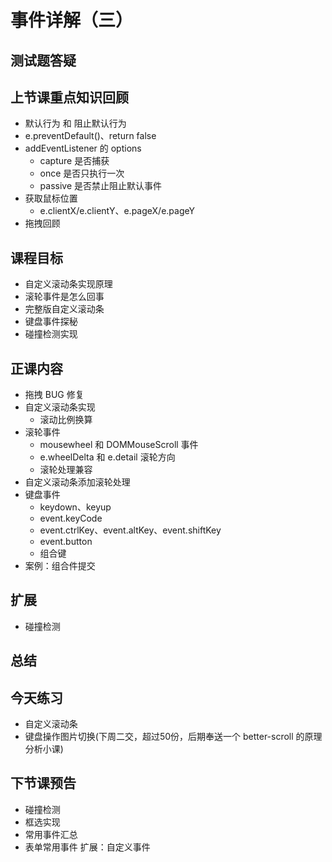 # 事件详解（三）

## 测试题答疑

## 上节课重点知识回顾
- 默认行为 和 阻止默认行为
- e.preventDefault()、return false
- addEventListener 的 options
    - capture 是否捕获
    - once 是否只执行一次
    - passive 是否禁止阻止默认事件
- 获取鼠标位置
    - e.clientX/e.clientY、e.pageX/e.pageY
- 拖拽回顾
## 课程目标
- 自定义滚动条实现原理
- 滚轮事件是怎么回事
- 完整版自定义滚动条
- 键盘事件探秘
- 碰撞检测实现
## 正课内容
- 拖拽 BUG 修复 
- 自定义滚动条实现
    - 滚动比例换算
- 滚轮事件
    - mousewheel 和 DOMMouseScroll 事件
    - e.wheelDelta 和 e.detail 滚轮方向
    - 滚轮处理兼容
- 自定义滚动条添加滚轮处理   
- 键盘事件
    - keydown、keyup
    - event.keyCode
    - event.ctrlKey、event.altKey、event.shiftKey
    - event.button
    - 组合键
- 案例：组合件提交
## 扩展
- 碰撞检测

## 总结

## 今天练习
- 自定义滚动条
- 键盘操作图片切换(下周二交，超过50份，后期奉送一个 better-scroll 的原理分析小课)

## 下节课预告
- 碰撞检测
- 框选实现
- 常用事件汇总
- 表单常用事件
扩展：自定义事件